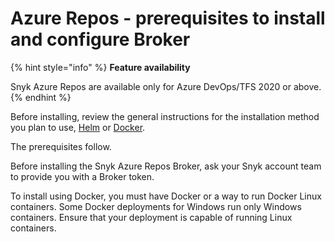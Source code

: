 # Azure Repos - prerequisites to install and configure Broker

{% hint style="info" %}
**Feature availability**

Snyk Azure Repos are available only for Azure DevOps/TFS 2020 or above.
{% endhint %}

Before installing, review the general instructions for the installation method you plan to use, [Helm](../install-and-configure-broker-using-helm.md) or [Docker](../install-and-configure-broker-using-docker.md).

The prerequisites follow.

Before installing the Snyk Azure Repos Broker, ask your Snyk account team to provide you with a Broker token.

To install using Docker, you must have Docker or a way to run Docker Linux containers. Some Docker deployments for Windows run only Windows containers. Ensure that your deployment is capable of running Linux containers.
